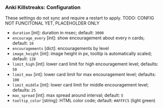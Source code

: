 ### Anki Killstreaks: Configuration

These settings do not sync and require a restart to apply.
TODO: CONFIG NOT FUNCITONAL YET, PLACEHOLDER ONLY

- `duration` [int]: duration in msec; default: `3000`
- `encourage_every` [int]: show encouragement about every n cards; default: `10`
- `encouragements` [dict]: encouragements by level
- `image_height` [int]: image height in px, tooltip is automatically scaled; default: `128`
- `limit_high` [int]: lower card limit for high encouragement level; defaults: `50`
- `limit_max` [int]: lower card limit for max encouragement level; defaults: `100`
- `limit_middle` [int]: lower card limit for middle encouragement level; defaults: `25`
- `max_spread` [int]: max spread around interval; default: `5`
- `tooltip_color` [string]: HTML color code; default: `#AFFFC5` (light green)
